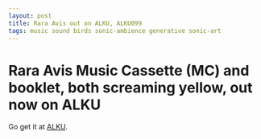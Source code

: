 ```yaml
---
layout: post
title: Rara Avis out on ALKU, ALKU099
tags: music sound birds sonic-ambience generative sonic-art
---
```


Rara Avis Music Cassette (MC) and booklet, both screaming yellow, out now on ALKU
=================================================================================

Go get it at [ALKU][1].


[1]: http://alkualkualkualkualkualkualkualkualkualku.org/pmwiki/pmwiki.php/Main/ALKU99 "ALKU99"

